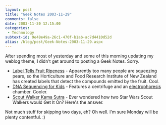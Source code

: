 ```yaml
---
layout: post
title: "Geek Notes 2003-11-29"
comments: false
date: 2003-11-30 12:15:00
categories:
 - Technology
subtext-id: 9e48e49a-26c1-470f-b1ab-ac7d4410d52d
alias: /blog/post/Geek-Notes-2003-11-29.aspx
---
```



After spending most of yesterday and some of this morning updating my weblog theme, I didn't get around to posting a Geek Notes. Sorry. 

  * [Label Tells Fruit Ripeness](http://www.newscientist.com/news/news.jsp?id=ns99994423) - Apparently too many people are squeezing pears, so the Horticulture and Food Research Institute of New Zealand has created labels that detect the compounds emitted by the fruit. Cool. 
  * [DNA Sequencing for Kids](http://www.popsci.com/popsci/bown/2003/article/0,18881,537113,00.html) - Features a centrifuge and an [electrophoresis](http://dictionary.reference.com/search?q=electrophoresis&r=67) chamber. Cooler. 
  * [Scout Walker Kama Sutra](http://www.scoutwalker.com/) - Ever wondered how two Star Wars Scout Walkers would Get It On? Here's the answer. 

Not much stuff for skipping two days, eh? Oh well. I'm sure Monday will be plenty contentful. :) 
